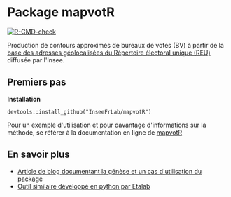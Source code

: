# Package mapvotR

  <!-- badges: start -->
  [![R-CMD-check](https://github.com/jpramil/mapvotr/actions/workflows/R-CMD-check.yaml/badge.svg)](https://github.com/jpramil/mapvotr/actions/workflows/R-CMD-check.yaml)
  <!-- badges: end -->

Production de contours approximés de bureaux de votes (BV) à partir de la [base des adresses géolocalisées du Répertoire électoral unique (REU)](LIEN_A_AJOUTER_ULTERIEUREMENT) diffusée par l'Insee.


## Premiers pas 

**Installation**

```
devtools::install_github("InseeFrLab/mapvotR")
```

Pour un exemple d'utilisation et pour davantage d'informations sur la méthode, se référer à la documentation en ligne de [mapvotR](LIEN_A_AJOUTER_ULTERIEUREMENT)

## En savoir plus

- [Article de blog documentant la génèse et un cas d'utilisation du package](LIEN_A_AJOUTER_ULTERIEUREMENT)
- [Outil similaire développé en python par Etalab](LIEN_A_AJOUTER_ULTERIEUREMENT)
